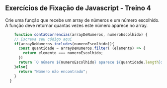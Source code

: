 ## Exercícios de Fixação de Javascript - Treino 4

Crie uma função que recebe um array de números e um número escolhido. A função deve retornar quantas vezes este número aparece no array.

~~~javascript
    function contaOcorrencias(arrayDeNumeros, numeroEscolhido) {
    // Escreva seu código aqui
    if(arrayDeNumeros.includes(numeroEscolhido)){
      const quantidade = arrayDeNumeros.filter( (elemento) => {
        return elemento === numeroEscolhido;
      })
      return `O número ${numeroEscolhido} aparece ${quantidade.length}x`;
    }else{
      return "Número não encontrado";
    }
  }
~~~